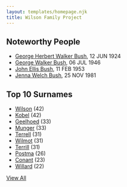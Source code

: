 ```yaml
---
layout: templates/homepage.njk
title: Wilson Family Project
---
```

## Noteworthy People
 - [George Herbert Walker Bush](/people/8/89339690), 12 JUN 1924
 - [George Walker Bush](/people/2/29497980), 06 JUL 1946
 - [John Ellis Bush](/people/8/82675226), 11 FEB 1953
 - [Jenna Welch Bush](/people/8/82743343), 25 NOV 1981
## Top 10 Surnames
 - [Wilson](/surnames/wilson) (42)
 - [Kobel](/surnames/kobel) (42)
 - [Geelhoed](/surnames/geelhoed) (33)
 - [Munger](/surnames/munger) (33)
 - [Terrell](/surnames/terrell) (31)
 - [Wilmot](/surnames/wilmot) (31)
 - [Terrill](/surnames/terrill) (31)
 - [Postma](/surnames/postma) (26)
 - [Conant](/surnames/conant) (23)
 - [Willard](/surnames/willard) (22)


[View All](/surnames)